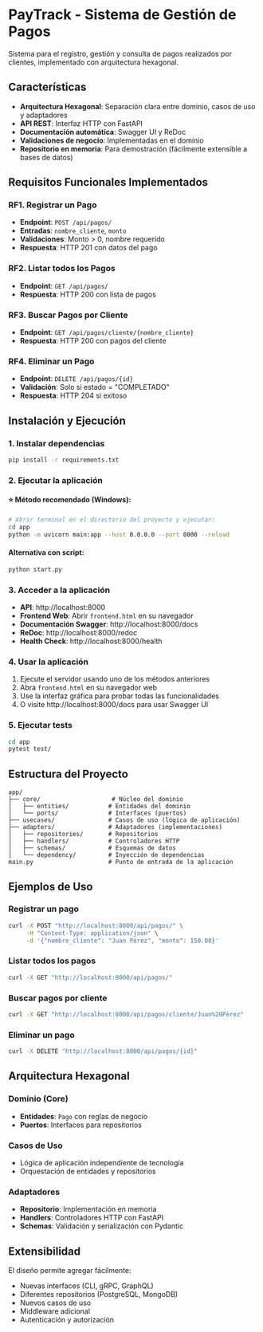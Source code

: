 # PayTrack - Sistema de Gestión de Pagos

Sistema para el registro, gestión y consulta de pagos realizados por clientes, implementado con arquitectura hexagonal.

## Características

- **Arquitectura Hexagonal**: Separación clara entre dominio, casos de uso y adaptadores
- **API REST**: Interfaz HTTP con FastAPI
- **Documentación automática**: Swagger UI y ReDoc
- **Validaciones de negocio**: Implementadas en el dominio
- **Repositorio en memoria**: Para demostración (fácilmente extensible a bases de datos)

## Requisitos Funcionales Implementados

### RF1. Registrar un Pago
- **Endpoint**: `POST /api/pagos/`
- **Entradas**: `nombre_cliente`, `monto`
- **Validaciones**: Monto > 0, nombre requerido
- **Respuesta**: HTTP 201 con datos del pago

### RF2. Listar todos los Pagos
- **Endpoint**: `GET /api/pagos/`
- **Respuesta**: HTTP 200 con lista de pagos

### RF3. Buscar Pagos por Cliente
- **Endpoint**: `GET /api/pagos/cliente/{nombre_cliente}`
- **Respuesta**: HTTP 200 con pagos del cliente

### RF4. Eliminar un Pago
- **Endpoint**: `DELETE /api/pagos/{id}`
- **Validación**: Solo si estado = "COMPLETADO"
- **Respuesta**: HTTP 204 si exitoso

## Instalación y Ejecución

### 1. Instalar dependencias
```bash
pip install -r requirements.txt
```

### 2. Ejecutar la aplicación

#### ⭐ Método recomendado (Windows):
```bash
# Abrir terminal en el directorio del proyecto y ejecutar:
cd app
python -m uvicorn main:app --host 0.0.0.0 --port 8000 --reload
```

#### Alternativa con script:
```bash
python start.py
```

### 3. Acceder a la aplicación
- **API**: http://localhost:8000
- **Frontend Web**: Abrir `frontend.html` en su navegador
- **Documentación Swagger**: http://localhost:8000/docs
- **ReDoc**: http://localhost:8000/redoc
- **Health Check**: http://localhost:8000/health

### 4. Usar la aplicación
1. Ejecute el servidor usando uno de los métodos anteriores
2. Abra `frontend.html` en su navegador web
3. Use la interfaz gráfica para probar todas las funcionalidades
4. O visite http://localhost:8000/docs para usar Swagger UI

### 5. Ejecutar tests
```bash
cd app
pytest test/
```

## Estructura del Proyecto

```
app/
├── core/                    # Núcleo del dominio
│   ├── entities/           # Entidades del dominio
│   └── ports/              # Interfaces (puertos)
├── usecases/               # Casos de uso (lógica de aplicación)
├── adapters/               # Adaptadores (implementaciones)
│   ├── repositories/       # Repositorios
│   ├── handlers/           # Controladores HTTP
│   ├── schemas/            # Esquemas de datos
│   └── dependency/         # Inyección de dependencias
main.py                     # Punto de entrada de la aplicación
```

## Ejemplos de Uso

### Registrar un pago
```bash
curl -X POST "http://localhost:8000/api/pagos/" \
     -H "Content-Type: application/json" \
     -d '{"nombre_cliente": "Juan Pérez", "monto": 150.00}'
```

### Listar todos los pagos
```bash
curl -X GET "http://localhost:8000/api/pagos/"
```

### Buscar pagos por cliente
```bash
curl -X GET "http://localhost:8000/api/pagos/cliente/Juan%20Pérez"
```

### Eliminar un pago
```bash
curl -X DELETE "http://localhost:8000/api/pagos/{id}"
```

## Arquitectura Hexagonal

### Dominio (Core)
- **Entidades**: `Pago` con reglas de negocio
- **Puertos**: Interfaces para repositorios

### Casos de Uso
- Lógica de aplicación independiente de tecnología
- Orquestación de entidades y repositorios

### Adaptadores
- **Repositorio**: Implementación en memoria
- **Handlers**: Controladores HTTP con FastAPI
- **Schemas**: Validación y serialización con Pydantic

## Extensibilidad

El diseño permite agregar fácilmente:
- Nuevas interfaces (CLI, gRPC, GraphQL)
- Diferentes repositorios (PostgreSQL, MongoDB)
- Nuevos casos de uso
- Middleware adicional
- Autenticación y autorización
